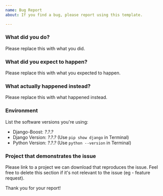 ```yaml
---
name: Bug Report
about: If you find a bug, please report using this template.

---
```


### What did you do?  

Please replace this with what you did.  

### What did you expect to happen?  

Please replace this with what you expected to happen.  

### What actually happened instead?  

Please replace this with what happened instead.  

### Environment  

List the software versions you're using:  

- Django-Boost: *?.?.?*  
- Django Version: *?.?.?* (Use `pip show django` in Terminal)  
- Python Version: *?.?.?* (Use `python --version` in Terminal)  

### Project that demonstrates the issue  

Please link to a project we can download that reproduces the issue. Feel free to delete this section if it's not relevant to the issue (eg - feature request).  

Thank you for your report!  
